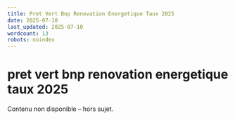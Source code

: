 ```yaml
---
title: Pret Vert Bnp Renovation Energetique Taux 2025
date: 2025-07-10
last_updated: 2025-07-10
wordcount: 13
robots: noindex
---
```


# pret vert bnp renovation energetique taux 2025

Contenu non disponible – hors sujet.